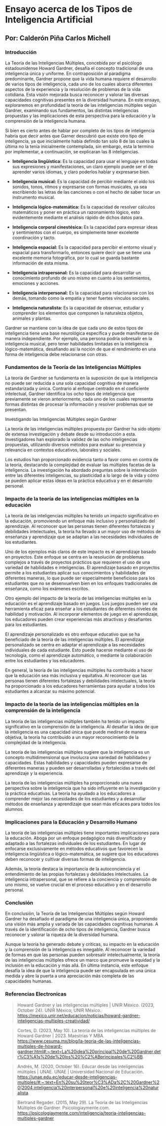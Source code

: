 # Ensayo acerca de los Tipos de Inteligencia Artificial

## Por: Calderón Piña Carlos Michell

### Introducción

La Teoría de las Inteligencias Múltiples, concebida por el psicólogo estadounidense Howard Gardner, desafía el concepto tradicional de una inteligencia única y uniforme. En contraposición al paradigma predominante, Gardner propone que la vida humana requiere el desarrollo de varios tipos de inteligencia, cada uno de los cuales abarca diferentes aspectos de la experiencia y la resolución de problemas de la vida cotidiana. Esta visión mejorada busca reconocer y valorar las diversas capacidades cognitivas presentes en la diversidad humana. En este ensayo, exploraremos en profundidad la teoría de las inteligencias múltiples según Gardner, examinando sus fundamentos, las distintas inteligencias propuestas y las implicaciones de esta perspectiva para la educación y la comprensión de la inteligencia humana.

Si bien es cierto antes de hablar por completo de los tipos de inteligencia habría que decir antes que Garner descubrió que existe otro tipo de inteligencia, ya que inicialmente había definido tan solo 8 de las cuales la última no la tenía inicialmente contemplada, sin embargo, esta la termino por implementar, a continuación, se explicaran las 8 inteligencias.

* __Inteligencia lingüística:__ Es la capacidad para usar el lenguaje en todas sus expresiones y manifestaciones, un claro ejemplo puede ser el de aprender varios idiomas, y claro poderlos hablar y expresarse bien.

* __Inteligencia musical:__ Es la capacidad de percibir mediante el oído los sonidos, tonos, ritmos y expresarse con formas musicales, ya sea escribiendo las letras de las canciones o con el hecho de saber tocar un instrumento musical.

* __Inteligencia lógico-matemática:__ Es la capacidad de resolver cálculos matemáticos y poner en práctica un razonamiento lógico, esto evidentemente mediante el análisis rápido de dichos datos para.
  
* __Inteligencia corporal cinestésica:__ Es la capacidad para expresar ideas y sentimientos con el cuerpo, es simplemente tener excelente coordinación y tacto.

* __Inteligencia espacial:__ Es la capacidad para percibir el entorno visual y espacial para transformarlo, entonces quiere decir que se tiene una excelente memoria fotográfica, por lo cual se guarda bastante información de esta misma.
  
* __Inteligencia intrapersonal:__ Es la capacidad para desarrollar un conocimiento profundo de uno mismo en cuanto a los sentimientos, emociones y acciones.
  
* __Inteligencia interpersonal:__ Es la capacidad para relacionarse con los demás, tomando como la empatía y tener fuertes vínculos sociales.
  
* __Inteligencia naturalista:__ Es la capacidad de observar, estudiar y comprender los elementos que componen la naturaleza objetos, animales y plantas.

Gardner se mantiene con la idea de que cada uno de estos tipos de inteligencia tiene una base neurológica específica y puede manifestarse de manera independiente. Por ejemplo, una persona podría sobresalir en la inteligencia musical, pero tener habilidades limitadas en la inteligencia lógico-matemática, desafiando así la noción de que el rendimiento en una forma de inteligencia debe relacionarse con otras.

### Fundamentos de la Teoría de las Inteligencias Múltiples

La teoría de Gardner se fundamenta en la suposición de que la inteligencia no puede ser reducida a una sola capacidad cognitiva de manera estandarizada y única. Contrario al enfoque centrado en el coeficiente intelectual, Gardner identifica los ocho tipos de inteligencia que previamente se vieron anteriormente, cada uno de los cuales representa formas distintas de procesar la información y resolver problemas que se presentan.

Investigando las Inteligencias Múltiples según Gardner

La teoría de las inteligencias múltiples propuesta por Gardner ha sido objeto de extensa investigación y debate desde su introducción a esta. Investigadores han explorado la validez de las ocho inteligencias propuestas, utilizando diversos métodos para evaluar su presencia y relevancia en contextos educativos, laborales y sociales.

Los estudios han proporcionado evidencia tanto a favor como en contra de la teoría, destacando la complejidad de evaluar las múltiples facetas de la inteligencia. La investigación ha abordado preguntas sobre la interrelación entre las diferentes inteligencias, su plasticidad a lo largo de la vida y cómo se pueden aplicar estas ideas en la práctica educativa y en el desarrollo personal.

### Impacto de la teoría de las inteligencias múltiples en la educación

La teoría de las inteligencias múltiples ha tenido un impacto significativo en la educación, promoviendo un enfoque más inclusivo y personalizado del aprendizaje. Al reconocer que las personas tienen diferentes fortalezas y debilidades intelectuales, la teoría ha llevado a un mayor uso de métodos de enseñanza y aprendizaje que se adaptan a las necesidades individuales de los estudiantes.

Uno de los ejemplos más claros de este impacto es el aprendizaje basado en proyectos. Este enfoque se centra en la resolución de problemas complejos a través de proyectos prácticos que requieren el uso de una variedad de habilidades e inteligencias. El aprendizaje basado en proyectos permite a los estudiantes aplicar sus conocimientos y habilidades de diferentes maneras, lo que puede ser especialmente beneficioso para los estudiantes que no se desenvuelven bien en los enfoques tradicionales de enseñanza, como los exámenes escritos.

Otro ejemplo del impacto de la teoría de las inteligencias múltiples en la educación es el aprendizaje basado en juegos. Los juegos pueden ser una herramienta eficaz para enseñar a los estudiantes de diferentes niveles de habilidad y motivación. Al incorporar elementos de juego en el aprendizaje, los educadores pueden crear experiencias más atractivas y desafiantes para los estudiantes.

El aprendizaje personalizado es otro enfoque educativo que se ha beneficiado de la teoría de las inteligencias múltiples. El aprendizaje personalizado se centra en adaptar el aprendizaje a las necesidades individuales de cada estudiante. Esto puede hacerse mediante el uso de tecnología, como el aprendizaje automático, o mediante la colaboración entre los estudiantes y los educadores.

En general, la teoría de las inteligencias múltiples ha contribuido a hacer que la educación sea más inclusiva y equitativa. Al reconocer que las personas tienen diferentes fortalezas y debilidades intelectuales, la teoría ha proporcionado a los educadores herramientas para ayudar a todos los estudiantes a alcanzar su máximo potencial.

### Impacto de la teoría de las inteligencias múltiples en la comprensión de la inteligencia

La teoría de las inteligencias múltiples también ha tenido un impacto significativo en la comprensión de la inteligencia. Al desafiar la idea de que la inteligencia es una capacidad única que puede medirse de manera objetiva, la teoría ha contribuido a un mayor reconocimiento de la complejidad de la inteligencia.

La teoría de las inteligencias múltiples sugiere que la inteligencia es un concepto multidimensional que involucra una variedad de habilidades y capacidades. Estas habilidades y capacidades pueden expresarse de diferentes maneras y pueden ser desarrolladas y fortalecidas a través del aprendizaje y la experiencia.

La teoría de las inteligencias múltiples ha proporcionado una nueva perspectiva sobre la inteligencia que ha sido influyente en la investigación y la práctica educativas. La teoría ha ayudado a los educadores a comprender mejor las necesidades de los estudiantes y a desarrollar métodos de enseñanza y aprendizaje que sean más eficaces para todos los alumnos.

### Implicaciones para la Educación y Desarrollo Humano

La teoría de las inteligencias múltiples tiene importantes implicaciones para la educación. Aboga por un enfoque pedagógico más diversificado y adaptado a las fortalezas individuales de los estudiantes. En lugar de enfocarse exclusivamente en métodos educativos que favorecen la inteligencia lingüística o lógico-matemática, se sugiere que los educadores deben reconocer y cultivar diversas formas de inteligencia.

Además, la teoría destaca la importancia de la autoconciencia y el entendimiento de las propias fortalezas y debilidades intelectuales. La inteligencia intrapersonal, que se refiere a la conciencia y comprensión de uno mismo, se vuelve crucial en el proceso educativo y en el desarrollo personal.

### Conclusión

En conclusión, la Teoría de las Inteligencias Múltiples según Howard Gardner ha desafiado el paradigma de una inteligencia única, proponiendo una visión más amplia y variada de las capacidades cognitivas humanas. A través de la identificación de ocho tipos de inteligencia, Gardner busca reconocer y valorar la riqueza de la diversidad humana.

Aunque la teoría ha generado debate y críticas, su impacto en la educación y la comprensión de la inteligencia es innegable. Al reconocer la variedad de formas en que las personas pueden sobresalir intelectualmente, la teoría de las inteligencias múltiples ofrece un marco que promueve la equidad y la inclusión en la educación y más allá. En última instancia, este enfoque desafía la idea de que la inteligencia puede ser encapsulada en una única medida y abre la puerta a una apreciación más completa de las capacidades humanas.

### Referencias Electronicas

> Howard Gardner y las inteligencias múltiples | UNIR México. (2023, October 24). UNIR México; UNIR México. https://mexico.unir.net/educacion/noticias/howard-gardner-inteligencias-multiples-creatividad/

> ‌Cortes, D. (2023, May 10). La teoría de las inteligencias múltiples de Howard Gardner | 2023. Maestrías Y MBA. https://www.cesuma.mx/blog/la-teoria-de-las-inteligencias-multiples-de-howard-gardner.html#:~:text=La%20idea%20principal%20de%20Gardner,detr%C3%A1s%20de%20los%20%C2%ABprincipales%C2%BB.

>Andrés, M. (2020, October 16). Educar desde las inteligencias múltiples | UNAE. UNAE | Universidad Nacional de Educación. https://unae.edu.ec/educar-desde-inteligencias-multiples/#:~:text=En%20su%20teor%C3%ADa%2C%20Gardner%20(2004,inteligencia%20interpersonal%20e%20inteligencia%20naturalista.

> Bertrand Regader. (2015, May 29). La Teoría de las Inteligencias Múltiples de Gardner. Psicologiaymente.com. https://psicologiaymente.com/inteligencia/teoria-inteligencias-multiples-gardner
